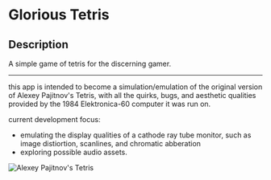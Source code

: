 # Glorious Tetris

## Description
A simple game of tetris for the discerning gamer.
____________________________

this app is intended to become a simulation/emulation of the original version of Alexey Pajitnov's
Tetris, with all the quirks, bugs, and aesthetic qualities provided by the 1984 Elektronica-60 computer it was run on.

current development focus: 
  - emulating the display qualities of a cathode ray tube monitor, such as image distiortion, scanlines, and chromatic abberation
  - exploring possible audio assets.

![Alexey Pajitnov's Tetris](https://upload.wikimedia.org/wikipedia/en/7/7c/Tetris-VeryFirstVersion.png)
